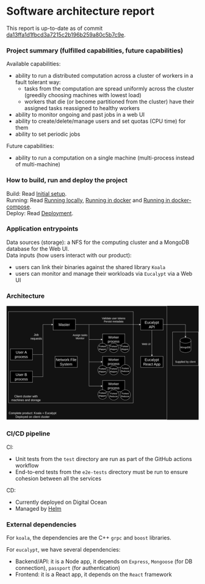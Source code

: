 # Software architecture report

This report is up-to-date as of commit [da13ffa1d1fbcd3a7215c2b196b259a80c5b7c9e](https://github.com/inginerie-software-2023-2024/proiect-inginerie-software-shark-rockets/commit/da13ffa1d1fbcd3a7215c2b196b259a80c5b7c9e).

### Project summary (fulfilled capabilities, future capabilities)
Available capabilities:
<ul>
<li>ability to run a distributed computation across a cluster of workers in a fault tolerant way:
    <ul>
    <li>tasks from the computation are spread uniformly across the cluster (greedily choosing machines with lowest load)</li>
    <li>workers that die (or become partitioned from the cluster) have their assigned tasks reassigned to healthy workers</li>
    </ul>
</li>
<li>ability to monitor ongoing and past jobs in a web UI</li>
<li>ability to create/delete/manage users and set quotas (CPU time) for them</li>
<li>ability to set periodic jobs</li>
</ul>

Future capabilities:
<ul>
<li>ability to run a computation on a single machine (multi-process instead of multi-machine)</li>
</ul>

### How to build, run and deploy the project
Build: Read [Initial setup](setup.md#Initial-setup).
<br>
Running: Read [Running locally](setup.md#Running-locally), [Running in docker](setup.md#Running-in-docker) and [Running in docker-compose](setup.md#Running-in-docker-compose).
<br>
Deploy: Read [Deployment](setup.md#Deployment).

### Application entrypoints
Data sources (storage): a NFS for the computing cluster and a MongoDB database for the Web UI.
<br>
Data inputs (how users interact with our product): 
<ul>
<li>users can link their binaries against the shared library <code>Koala</code></li>
<li>users can monitor and manage their workloads via <code>Eucalypt</code> via a Web UI</li>
</ul>

### Architecture
![Architecture](architecture.png)

### CI/CD pipeline
CI:
<ul>
<li>Unit tests from the <code>test</code> directory are run as part of the GitHub actions workflow</li>
<li>End-to-end tests from the <code>e2e-tests</code> directory must be run to ensure cohesion between all the services</li>
</ul>

CD:
<ul>
<li>Currently deployed on Digital Ocean</li>
<li>Managed by <a href="https://helm.sh"/>Helm</a></li>
</ul>


### External dependencies
For ```koala```, the dependencies are the C++ ```grpc``` and ```boost``` libraries.

For ```eucalypt```, we have several dependencies:
<ul>
<li>Backend/API: it is a Node app, it depends on <code>Express</code>, <code>Mongoose</code> (for DB connection), <code>passport</code> (for authentication)</li>
<li>Frontend: it is a React app, it depends on the <code>React</code> framework</li>
</ul>
